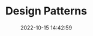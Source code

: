 ---
title: Design Patterns

date: 2022-10-15 14:42:59

summary: Design Patterns | 设计模式详解

tags:
- TODO
- Design Patterns
top: true
cover: true

---